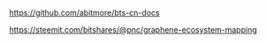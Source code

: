 https://github.com/abitmore/bts-cn-docs

https://steemit.com/bitshares/@pnc/graphene-ecosystem-mapping

